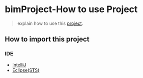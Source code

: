 # bimProject-How to use Project

> explain how to use this [project](https://github.com/liante0904/bimProject).
## How to import this project
### IDE
  - [IntelliJ](https://liante0904.tistory.com/191)
  - [Eclipse(STS)](https://liante0904.tistory.com/121)
